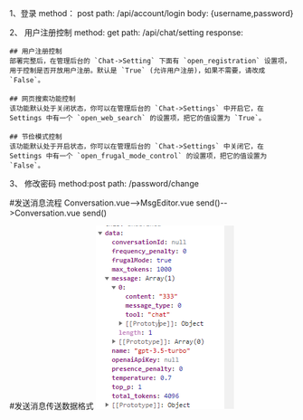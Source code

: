 1、登录 
method： post
path:    /api/account/login
body: {username,password}


2、 用户注册控制
method: get
path: /api/chat/setting
response:
    
    ## 用户注册控制
    部署完整后，在管理后台的 `Chat->Setting` 下面有 `open_registration` 设置项，用于控制是否开放用户注册。默认是 `True` (允许用户注册)，如果不需要，请改成 `False`。
    
    ## 网页搜索功能控制
    该功能默认处于关闭状态，你可以在管理后台的 `Chat->Settings` 中开启它，在 Settings 中有一个 `open_web_search` 的设置项，把它的值设置为 `True`。
    
    ## 节俭模式控制
    该功能默认处于开启状态，你可以在管理后台的 `Chat->Settings` 中关闭它，在 Settings 中有一个 `open_frugal_mode_control` 的设置项，把它的值设置为 `False`。


3、 修改密码
method:post
path: /password/change


#发送消息流程
Conversation.vue-->MsgEditor.vue send()-->Conversation.vue send()

#发送消息传送数据格式
![img_1.png](img_1.png)